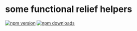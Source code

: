 # some functional relief helpers

[![npm version](https://img.shields.io/npm/v/funktor.svg)](https://www.npmjs.com/package/funktor)
[![npm downloads](https://img.shields.io/npm/dt/funktor.svg)](https://www.npmjs.com/package/funktor)
